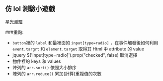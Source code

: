 ## 仿 lol 測驗小遊戲
[星光測驗](https://events.lol.garena.tw/20160920_StarGuardian/quiz) 

###重點: 
- ```button```裡的 ```label``` 和最裡面的 ```input[type=radio]``` ，在事件觸發後如何利用 ```event.targrt``` 和 ```element.target``` 取得其 Html 中 attribute 的 value
- jquery $('input[type=radio]').prop("checked", false) 取消選擇
- 物件裡的 keys 和 values
- 陣列的 ```arr.sort()``` 依照大小排序
- 陣列的 ```arr.reduce()``` 累加(計算)重複值的次數
